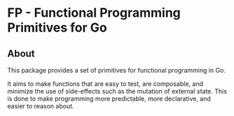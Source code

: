 # FP - Functional Programming Primitives for Go

## About

This package provides a set of primitives for functional programming in Go.

It aims to make functions that are easy to test, are composable, and minimize the use of side-effects such as the mutation of external state. This is done to make programming more predictable, more declarative, and easier to reason about.
